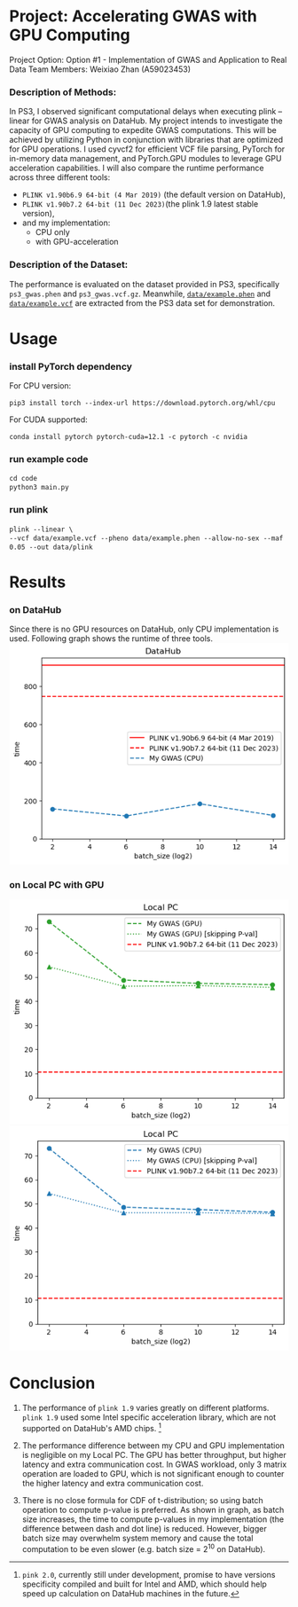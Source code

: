# Project: Accelerating GWAS with GPU Computing
Project Option: Option #1 - Implementation of GWAS and Application to Real Data
Team Members: Weixiao Zhan (A59023453)

### Description of Methods: 
In PS3, I observed significant computational delays when executing plink –linear for GWAS analysis on DataHub. My project intends to investigate the capacity of GPU computing to expedite GWAS computations. This will be achieved by utilizing Python in conjunction with libraries that are optimized for GPU operations. I used cyvcf2 for efficient VCF file parsing, PyTorch for in-memory data management, and PyTorch.GPU modules to leverage GPU acceleration capabilities. 
I will also compare the runtime performance across three different tools: 
* `PLINK v1.90b6.9 64-bit (4 Mar 2019)` (the default version on DataHub), 
* `PLINK v1.90b7.2 64-bit (11 Dec 2023)`(the plink 1.9 latest stable version),
* and my implementation:
    * CPU only
    * with GPU-acceleration

### Description of the Dataset: 
The performance is evaluated on the dataset provided in PS3, specifically `ps3_gwas.phen` and `ps3_gwas.vcf.gz`.
Meanwhile, [`data/example.phen`](data/example.phen) and [`data/example.vcf`](data/example.vcf) are extracted from the PS3 data set for demonstration.

# Usage

### install PyTorch dependency
For CPU version:
```
pip3 install torch --index-url https://download.pytorch.org/whl/cpu
```
For CUDA supported:
```
conda install pytorch pytorch-cuda=12.1 -c pytorch -c nvidia
```
### run example code
```
cd code
python3 main.py
```
### run plink
```
plink --linear \
--vcf data/example.vcf --pheno data/example.phen --allow-no-sex --maf 0.05 --out data/plink

```

# Results
### on DataHub
Since there is no GPU resources on DataHub, only CPU implementation is used. Following graph shows the runtime of three tools.
![](datahub.png)

### on Local PC with GPU
![](local_GPU.png)
![](local_CPU.png)

#  Conclusion
1. The performance of `plink 1.9` varies greatly on different platforms. 
`plink 1.9` used some Intel specific acceleration library, 
which are not supported on DataHub's AMD chips. [^1]

[^1]: `pink 2.0`, currently still under development, promise to have versions specificity compiled and built for Intel and AMD, 
which should help speed up calculation on DataHub machines in the future.

2. The performance difference between my CPU and GPU implementation is negligible on my Local PC.
The GPU has better throughput, but higher latency and extra communication cost. 
In GWAS workload, only 3 matrix operation are loaded to GPU, 
which is not significant enough to counter the higher latency and extra communication cost.

3. There is no close formula for CDF of t-distribution; so using batch operation to compute p-value is preferred.
As shown in graph, as batch size increases, the time to compute p-values in my implementation (the difference between dash and dot line) is reduced.
However, bigger batch size may overwhelm system memory and 
cause the total computation to be even slower 
(e.g. batch size = $2^{10}$ on DataHub). 

